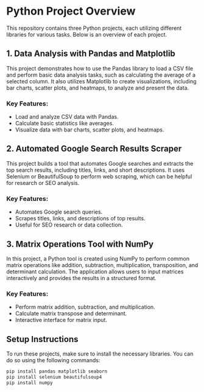 # Python Project Overview

This repository contains three Python projects, each utilizing different libraries for various tasks. Below is an overview of each project.

## 1. **Data Analysis with Pandas and Matplotlib**

This project demonstrates how to use the Pandas library to load a CSV file and perform basic data analysis tasks, such as calculating the average of a selected column. It also utilizes Matplotlib to create visualizations, including bar charts, scatter plots, and heatmaps, to analyze and present the data.

### Key Features:
- Load and analyze CSV data with Pandas.
- Calculate basic statistics like averages.
- Visualize data with bar charts, scatter plots, and heatmaps.

## 2. **Automated Google Search Results Scraper**

This project builds a tool that automates Google searches and extracts the top search results, including titles, links, and short descriptions. It uses Selenium or BeautifulSoup to perform web scraping, which can be helpful for research or SEO analysis.

### Key Features:
- Automates Google search queries.
- Scrapes titles, links, and descriptions of top results.
- Useful for SEO research or data collection.

## 3. **Matrix Operations Tool with NumPy**

In this project, a Python tool is created using NumPy to perform common matrix operations like addition, subtraction, multiplication, transposition, and determinant calculation. The application allows users to input matrices interactively and provides the results in a structured format.

### Key Features:
- Perform matrix addition, subtraction, and multiplication.
- Calculate matrix transpose and determinant.
- Interactive interface for matrix input.

## Setup Instructions

To run these projects, make sure to install the necessary libraries. You can do so using the following commands:
```bash
pip install pandas matplotlib seaborn
pip install selenium beautifulsoup4
pip install numpy

